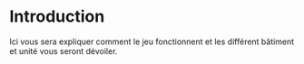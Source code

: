 # Introduction #

Ici vous sera expliquer comment le jeu fonctionnent et les différent bâtiment et unité vous seront dévoiler.